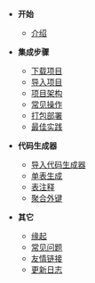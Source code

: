 <!-- 这是目录树文件 -->

- **开始**
	- [介绍](/README)


- **集成步骤**
	- [下载项目](/integ/down-code)
	- [导入项目](/integ/import-project)
	- [项目架构](/integ/project-framework)
	- [常见操作](/integ/common-make)
	- [打包部署](/integ/deploy)
	- [最佳实践](/integ/optimum)


- **代码生成器**
	- [导入代码生成器](/gen/import-sql)
	- [单表生成](/gen/single-table)
	- [表注释](/gen/table-comment)
	- [聚合外键](/gen/fk-poly)


- **其它**
	- [缘起](/more/origin)
	- [常见问题](/more/common-questions)
	- [友情链接](/more/link)
	- [更新日志](/more/update-log)
 



<br/><br/><br/><br/><br/><br/>